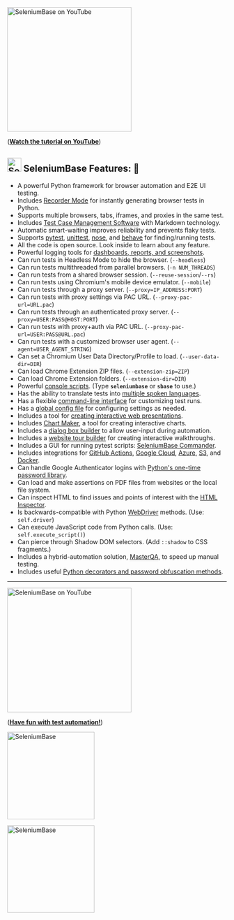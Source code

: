 <!-- YouTube View --><a href="https://www.youtube.com/watch?v=Sjzq9kU5kOw"><img src="http://img.youtube.com/vi/Sjzq9kU5kOw/0.jpg" title="SeleniumBase on YouTube" width="285" /></a>
<!-- GitHub Only --><p>(<b><a href="https://www.youtube.com/watch?v=Sjzq9kU5kOw">Watch the tutorial on YouTube</a></b>)</p>

<a id="feature_list"></a>

## [<img src="https://seleniumbase.io/img/logo6.png" title="SeleniumBase" width="32">](https://github.com/seleniumbase/SeleniumBase/) SeleniumBase Features: 🎯

* A powerful Python framework for browser automation and E2E UI testing.
* Includes [Recorder Mode](https://github.com/seleniumbase/SeleniumBase/blob/master/help_docs/recorder_mode.md) for instantly generating browser tests in Python.
* Supports multiple browsers, tabs, iframes, and proxies in the same test.
* Includes [Test Case Management Software](https://github.com/seleniumbase/SeleniumBase/blob/master/help_docs/case_plans.md) with Markdown technology.
* Automatic smart-waiting improves reliability and prevents flaky tests.
* Supports [pytest](https://docs.pytest.org/en/latest/), [unittest](https://docs.python.org/3/library/unittest.html), [nose](http://nose.readthedocs.io/en/latest/), and [behave](https://behave.readthedocs.io/en/stable/index.html) for finding/running tests.
* All the code is open source. Look inside to learn about any feature.
* Powerful logging tools for [dashboards, reports, and screenshots](https://github.com/seleniumbase/SeleniumBase/blob/master/examples/example_logs/ReadMe.md).
* Can run tests in Headless Mode to hide the browser. (``--headless``)
* Can run tests multithreaded from parallel browsers. (``-n NUM_THREADS``)
* Can run tests from a shared browser session. (``--reuse-session``/``--rs``)
* Can run tests using Chromium's mobile device emulator. (``--mobile``)
* Can run tests through a proxy server. (``--proxy=IP_ADDRESS:PORT``)
* Can run tests with proxy settings via PAC URL. (``--proxy-pac-url=URL.pac``)
* Can run tests through an authenticated proxy server. (``--proxy=USER:PASS@HOST:PORT``)
* Can run tests with proxy+auth via PAC URL. (``--proxy-pac-url=USER:PASS@URL.pac``)
* Can run tests with a customized browser user agent. (``--agent=USER_AGENT_STRING``)
* Can set a Chromium User Data Directory/Profile to load. (``--user-data-dir=DIR``)
* Can load Chrome Extension ZIP files. (``--extension-zip=ZIP``)
* Can load Chrome Extension folders. (``--extension-dir=DIR``)
* Powerful [console scripts](https://github.com/seleniumbase/SeleniumBase/blob/master/seleniumbase/console_scripts/ReadMe.md). (Type **``seleniumbase``** or **``sbase``** to use.)
* Has the ability to translate tests into [multiple spoken languages](https://github.com/seleniumbase/SeleniumBase/tree/master/examples/translations).
* Has a flexible [command-line interface](https://github.com/seleniumbase/SeleniumBase/blob/master/help_docs/customizing_test_runs.md) for customizing test runs.
* Has a [global config file](https://github.com/seleniumbase/SeleniumBase/blob/master/seleniumbase/config/settings.py) for configuring settings as needed.
* Includes a tool for [creating interactive web presentations](https://github.com/seleniumbase/SeleniumBase/blob/master/examples/presenter/ReadMe.md).
* Includes [Chart Maker](https://github.com/seleniumbase/SeleniumBase/blob/master/examples/chart_maker/ReadMe.md), a tool for creating interactive charts.
* Includes a [dialog box builder](https://github.com/seleniumbase/SeleniumBase/blob/master/examples/dialog_boxes/ReadMe.md) to allow user-input during automation.
* Includes a [website tour builder](https://github.com/seleniumbase/SeleniumBase/blob/master/examples/tour_examples/ReadMe.md) for creating interactive walkthroughs.
* Includes a GUI for running pytest scripts: [SeleniumBase Commander](https://github.com/seleniumbase/SeleniumBase/blob/master/help_docs/commander.md).
* Includes integrations for [GitHub Actions](https://seleniumbase.io/integrations/github/workflows/ReadMe/), [Google Cloud](https://github.com/seleniumbase/SeleniumBase/tree/master/integrations/google_cloud/ReadMe.md), [Azure](https://github.com/seleniumbase/SeleniumBase/blob/master/integrations/azure/jenkins/ReadMe.md), [S3](https://github.com/seleniumbase/SeleniumBase/blob/master/seleniumbase/plugins/s3_logging_plugin.py), and [Docker](https://github.com/seleniumbase/SeleniumBase/blob/master/integrations/docker/ReadMe.md).
* Can handle Google Authenticator logins with [Python's one-time password library](https://pyotp.readthedocs.io/en/latest/).
* Can load and make assertions on PDF files from websites or the local file system.
* Can inspect HTML to find issues and points of interest with the [HTML Inspector](https://github.com/seleniumbase/SeleniumBase/blob/master/help_docs/html_inspector.md).
* Is backwards-compatible with Python [WebDriver](https://www.selenium.dev/projects/) methods. (Use: ``self.driver``)
* Can execute JavaScript code from Python calls. (Use: ``self.execute_script()``)
* Can pierce through Shadow DOM selectors. (Add ``::shadow`` to CSS fragments.)
* Includes a hybrid-automation solution, [MasterQA](https://github.com/seleniumbase/SeleniumBase/blob/master/seleniumbase/masterqa/ReadMe.md), to speed up manual testing.
* Includes useful [Python decorators and password obfuscation methods](https://github.com/seleniumbase/SeleniumBase/blob/master/seleniumbase/common/ReadMe.md).

--------

<!-- YouTube View --><a href="https://www.youtube.com/watch?v=yEQeAU_mrg0"><img src="http://img.youtube.com/vi/yEQeAU_mrg0/0.jpg" title="SeleniumBase on YouTube" width="285" /></a>
<!-- GitHub Only --><p>(<b><a href="https://www.youtube.com/watch?v=yEQeAU_mrg0">Have fun with test automation!</a></b>)</p>

<p align="left"><a href="https://github.com/seleniumbase/SeleniumBase/"><img src="https://seleniumbase.io/cdn/img/sb_logo_10.png" alt="SeleniumBase" title="SeleniumBase" width="200"></a></p>

[<img src="https://seleniumbase.io/cdn/img/super_logo_sb.png" title="SeleniumBase" width="200">](https://seleniumbase.io/)
